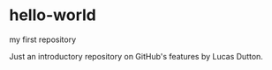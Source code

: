# hello-world
my first repository

Just an introductory repository on GitHub's features
by Lucas Dutton.
